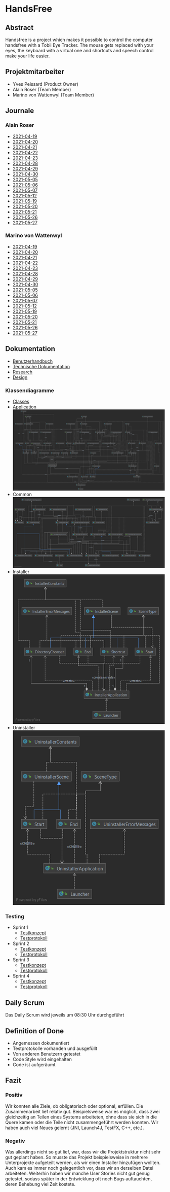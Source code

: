 # HandsFree
## Abstract
Handsfree is a project which makes it possible to control the computer handsfree with a Tobii Eye Tracker. 
The mouse gets replaced with your eyes, the keyboard with a virtual one and shortcuts and speech control make your life easier. 
## Projektmitarbeiter
* Yves Peissard (Product Owner)
* Alain Roser (Team Member)
* Marino von Wattenwyl (Team Member)
## Journale
### Alain Roser
* [2021-04-19](docs/journals/alain/2021-04-19.md)
* [2021-04-20](docs/journals/alain/2021-04-20.md)
* [2021-04-21](docs/journals/alain/2021-04-21.md)
* [2021-04-22](docs/journals/alain/2021-04-22.md)
* [2021-04-23](docs/journals/alain/2021-04-23.md)
* [2021-04-28](docs/journals/alain/2021-04-28.md)
* [2021-04-29](docs/journals/alain/2021-04-29.md)
* [2021-04-30](docs/journals/alain/2021-04-30.md)
* [2021-05-05](docs/journals/alain/2021-05-05.md)
* [2021-05-06](docs/journals/alain/2021-05-06.md)
* [2021-05-07](docs/journals/alain/2021-05-07.md)
* [2021-05-12](docs/journals/alain/2021-05-12.md)
* [2021-05-19](docs/journals/alain/2021-05-19.md)
* [2021-05-20](docs/journals/alain/2021-05-20.md)
* [2021-05-21](docs/journals/alain/2021-05-21.md)
* [2021-05-26](docs/journals/alain/2021-05-26.md)
* [2021-05-27](docs/journals/alain/2021-05-27.md)
### Marino von Wattenwyl
* [2021-04-19](docs/journals/marino/2021-04-19.md)
* [2021-04-20](docs/journals/marino/2021-04-20.md)
* [2021-04-21](docs/journals/marino/2021-04-21.md)
* [2021-04-22](docs/journals/marino/2021-04-22.md)
* [2021-04-23](docs/journals/marino/2021-04-23.md)
* [2021-04-28](docs/journals/marino/2021-04-28.md)
* [2021-04-29](docs/journals/marino/2021-04-29.md)
* [2021-04-30](docs/journals/marino/2021-04-30.md)
* [2021-05-05](docs/journals/marino/2021-05-05.md)
* [2021-05-06](docs/journals/marino/2021-05-06.md)
* [2021-05-07](docs/journals/marino/2021-05-07.md)
* [2021-05-12](docs/journals/marino/2021-05-12.md)
* [2021-05-19](docs/journals/marino/2021-05-19.md)
* [2021-05-20](docs/journals/marino/2021-05-20.md)
* [2021-05-21](docs/journals/marino/2021-05-21.md)
* [2021-05-26](docs/journals/marino/2021-05-26.md)
* [2021-05-27](docs/journals/marino/2021-05-27.md)
## Dokumentation
* [Benutzerhandbuch](docs/documentation/docs/usermanual.md)
* [Technische Dokumentation](docs/documentation/docs/technical.md)
* [Research](docs/documentation/docs/research.md)
* [Design](docs/design/design.xd)
### Klassendiagramme
* [Classes](docs/documentation/classes/classes.md)
* Application ![Application Diagram](docs/documentation/classes/application.png)
* Common ![Common Diagram](docs/documentation/classes/common.png)
* Installer ![Installer Diagram](docs/documentation/classes/installer.png)
* Uninstaller ![Uninstaller Diagram](docs/documentation/classes/uninstaller.png)
### Testing
* Sprint 1
    * [Testkonzept](docs/documentation/testing/sprint_1.md)
    * [Testprotokoll](docs/documentation/testprotocol/sprint_1.md)
* Sprint 2
    * [Testkonzept](docs/documentation/testing/sprint_2.md)
    * [Testprotokoll](docs/documentation/testprotocol/sprint_2.md)
* Sprint 3
    * [Testkonzept](docs/documentation/testing/sprint_3.md)
    * [Testprotokoll](docs/documentation/testprotocol/sprint_3.md)
* Sprint 4
    * [Testkonzept](docs/documentation/testing/sprint_4.md)
    * [Testprotokoll](docs/documentation/testprotocol/sprint_4.md)
## Daily Scrum
Das Daily Scrum wird jeweils um 08:30 Uhr durchgeführt
## Definition of Done
* Angemessen dokumentiert
* Testprotokolle vorhanden und ausgefüllt
* Von anderen Benutzern getestet
* Code Style wird eingehalten
* Code ist aufgeräumt
## Fazit
### Positiv
Wir konnten alle Ziele, ob obligatorisch oder optional, erfüllen. Die Zusammenarbeit
lief relativ gut. Beispielsweise war es möglich, dass zwei gleichzeitig an Teilen
eines Systems arbeiteten, ohne dass sie sich in die Quere kamen oder die Teile nicht
zusammengeführt werden konnten. Wir haben auch viel Neues gelernt
(JNI, Launch4J, TestFX, C++, etc.).
### Negativ
Was allerdings nicht so gut lief, war, dass wir
die Projektstruktur nicht sehr gut geplant haben. So musste das Projekt beispielsweise
in mehrere Unterprojekte aufgeteilt werden, als wir einen Installer hinzufügen wollten.
Auch kam es immer noch gelegentlich vor, dass wir an derselben Datei arbeiteten. Weiterhin
haben wir manche User Stories nicht gut genug getestet, sodass später in der Entwicklung
oft noch Bugs auftauchten, deren Behebung viel Zeit kostete.
